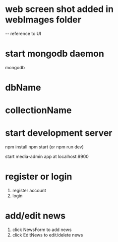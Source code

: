 # web screen shot added in webImages folder
-- reference to UI

# start mongodb daemon
mongodb

# dbName 
# collectionName 

# start development server

npm install
npm start (or npm run dev)

start media-admin app at localhost:9900

# register or login

1. register account
2. login

# add/edit news

1. click NewsForm to add news
2. click EditNews to edit/delete news
